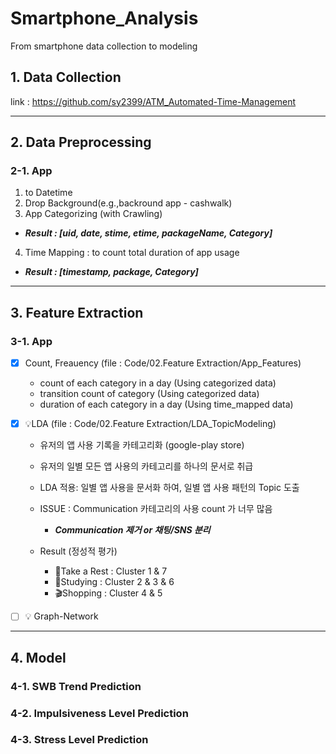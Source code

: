 # Smartphone_Analysis
From smartphone data collection to modeling

## 1. Data Collection

link : https://github.com/sy2399/ATM_Automated-Time-Management

******
## 2. Data Preprocessing
### 2-1. App
1. to Datetime
2. Drop Background(e.g.,backround app - cashwalk) 
3. App Categorizing (with Crawling)

 - ***Result : [uid, date, stime, etime, packageName, Category]***

4. Time Mapping : to count total duration of app usage
 - ***Result : [timestamp, package, Category]***

******
## 3. Feature Extraction
### 3-1. App
- [x] Count, Freauency (file : Code/02.Feature Extraction/App_Features)

  * count of each category in a day (Using categorized data)
  * transition count of category (Using categorized data)
  * duration of each category in a day (Using time_mapped data)
  
- [x] 💡LDA (file : Code/02.Feature Extraction/LDA_TopicModeling)

  * 유저의 앱 사용 기록을 카테고리화 (google-play store)
  * 유저의 일별 모든 앱 사용의 카테고리를 하나의 문서로 취급
  * LDA 적용: 일별 앱 사용을 문서화 하여, 일별 앱 사용 패턴의 Topic 도출
  * ISSUE : Communication 카테고리의 사용 count 가 너무 많음
      - ***Communication 제거 or 채팅/SNS 분리***
    
  * Result (정성적 평가)
      - 🎑Take a Rest : Cluster 1 & 7
      - 📑Studying : Cluster 2 & 3 & 6
      - 🎬Shopping : Cluster 4 & 5

  
- [ ] 💡 Graph-Network

******
## 4. Model
### 4-1. SWB Trend Prediction
### 4-2. Impulsiveness Level Prediction
### 4-3. Stress Level Prediction
